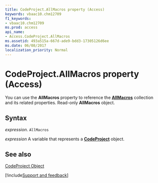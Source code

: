 ```yaml
---
title: CodeProject.AllMacros property (Access)
keywords: vbaac10.chm12709
f1_keywords:
- vbaac10.chm12709
ms.prod: access
api_name:
- Access.CodeProject.AllMacros
ms.assetid: 493a515a-667d-ade9-bdd3-17305126d6ee
ms.date: 06/08/2017
localization_priority: Normal
---
```



# CodeProject.AllMacros property (Access)

You can use the  **AllMacros** property to reference the **[AllMacros](Access.allmacros.md)** collection and its related properties. Read-only **AllMacros** object.


## Syntax

_expression_. `AllMacros`

_expression_ A variable that represents a **[CodeProject](Access.CodeProject.md)** object.


## See also


[CodeProject Object](Access.CodeProject.md)

[!include[Support and feedback](~/includes/feedback-boilerplate.md)]
